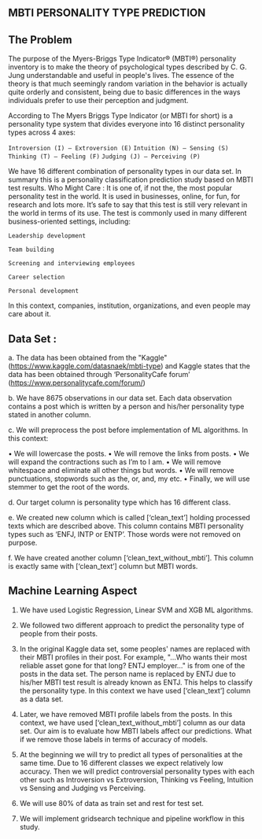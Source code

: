 
## MBTI PERSONALITY TYPE PREDICTION

## The Problem
The purpose of the Myers-Briggs Type Indicator® (MBTI®) personality inventory is to make the theory of psychological types described by C. G. Jung understandable and useful in people's lives. The essence of the theory is that much seemingly random variation in the behavior is actually quite orderly and consistent, being due to basic differences in the ways individuals prefer to use their perception and judgment.

According to The Myers Briggs Type Indicator (or MBTI for short) is a personality type system that divides everyone into 16 distinct personality types across 4 axes:

`Introversion (I) – Extroversion (E)`
`Intuition (N) – Sensing (S)`
`Thinking (T) – Feeling (F)`
`Judging (J) – Perceiving (P)`

We have 16 different combination of personality types in our data set. In summary this is a personality classification prediction study based on MBTI test results. 
Who Might Care :
It is one of, if not the, the most popular personality test in the world. It is used in businesses, online, for fun, for research and lots more. It’s safe to say that this test is still very relevant in the world in terms of its use. The test is commonly used in many different business-oriented settings, including:

`Leadership development`

`Team building`

`Screening and interviewing employees`

`Career selection`

`Personal development`

In this context, companies, institution, organizations, and even people may care about it.  

## Data Set :
a.	The data has been obtained from the "Kaggle" (https://www.kaggle.com/datasnaek/mbti-type) and Kaggle states that the data has been obtained through ‘PersonalityCafe forum’ (https://www.personalitycafe.com/forum/)

b.	We have 8675 observations in our data set. Each data observation contains a post which is written by a person and his/her personality type stated in another column.

c.	We will preprocess the post before implementation of ML algorithms. In this context:

•	We will lowercase the posts.
•	We will remove the links from posts.
•	We will expand the contractions such as I’m to I am.
•	We will remove whitespace and eliminate all other things but words.
•	We will remove punctuations, stopwords such as the, or, and, my etc.
•	Finally, we will use stemmer to get the root of the words.

d.	Our target column is personality type which has 16 different class.

e.	We created new column which is called [‘clean_text’] holding processed texts which are described above. This column contains MBTI personality types such as ‘ENFJ, INTP or ENTP’. Those words were not removed on purpose.

f.	 We have created another column [‘clean_text_without_mbti’]. This column is exactly same with [‘clean_text’] column but MBTI words.

## Machine Learning Aspect
1.	We have used Logistic Regression, Linear SVM and XGB ML algorithms.
2.	We followed two different approach to predict the personality type of people from their posts.
1.	In the original Kaggle data set, some peoples' names are replaced with their MBTI profiles in their post. For example, "...Who wants their most reliable asset gone for that long? ENTJ employer..."  is from one of the posts in the data set. The person name is replaced by ENTJ due to his/her MBTI test result is already known as ENTJ. This helps to classify the personality type. In this context we have used [‘clean_text’] column as a data set.
2.	Later, we have removed MBTI profile labels from the posts. In this context, we have used [‘clean_text_without_mbti’] column as our data set. 
 	Our aim is to evaluate how MBTI labels affect our predictions. What if we remove those labels in terms 	of accuracy of models.
3.	At the beginning we will try to predict all types of personalities at the same time. Due to 16 different classes we expect relatively low accuracy. Then we will predict controversial personality types with each other such as Introversion vs Extroversion, Thinking vs Feeling, Intuition vs Sensing and Judging vs Perceiving.

4.	We will use 80% of data as train set and rest for test set.

5.	We will implement gridsearch technique and pipeline workflow in this study.
